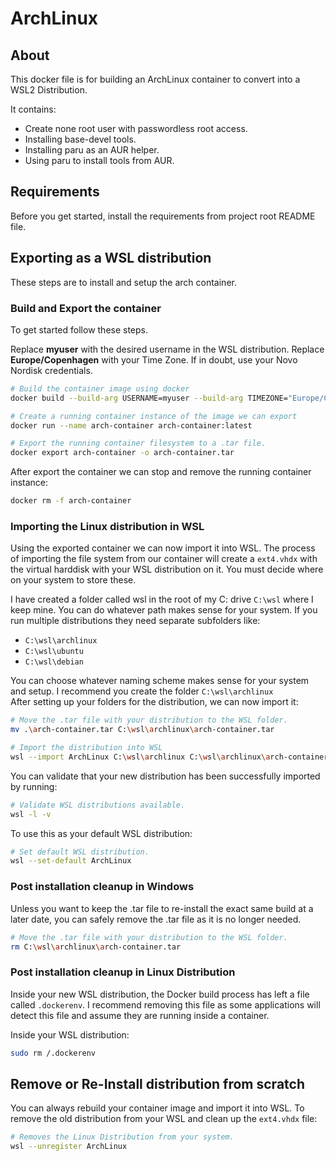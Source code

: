 # ArchLinux

## About

This docker file is for building an ArchLinux container to convert into a WSL2 Distribution.

It contains:
* Create none root user with passwordless root access.
* Installing base-devel tools.
* Installing paru as an AUR helper.
* Using paru to install tools from AUR.

## Requirements

Before you get started, install the requirements from project root README file.

## Exporting as a WSL distribution

These steps are to install and setup the arch container.

### Build and Export the container

To get started follow these steps.

Replace **myuser** with the desired username in the WSL distribution.
Replace **Europe/Copenhagen** with your Time Zone.
If in doubt, use your Novo Nordisk credentials. 

```sh
# Build the container image using docker
docker build --build-arg USERNAME=myuser --build-arg TIMEZONE="Europe/Copenhagen" -t arch-container:latest .

# Create a running container instance of the image we can export 
docker run --name arch-container arch-container:latest 

# Export the running container filesystem to a .tar file.
docker export arch-container -o arch-container.tar
```

After export the container we can stop and remove the running container instance:

```sh
docker rm -f arch-container
```

### Importing the Linux distribution in WSL

Using the exported container we can now import it into WSL.
The process of importing the file system from our container will create a `ext4.vhdx` with the virtual harddisk with your WSL distribution on it.
You must decide where on your system to store these.

I have created a folder called wsl in the root of my C: drive `C:\wsl` where I keep mine. You can do whatever path makes sense for your system.
If you run multiple distributions they need separate subfolders like:

* `C:\wsl\archlinux`
* `C:\wsl\ubuntu`
* `C:\wsl\debian`

You can choose whatever naming scheme makes sense for your system and setup.
I recommend you create the folder `C:\wsl\archlinux`  
After setting up your folders for the distribution, we can now import it:

```sh
# Move the .tar file with your distribution to the WSL folder.
mv .\arch-container.tar C:\wsl\archlinux\arch-container.tar

# Import the distribution into WSL
wsl --import ArchLinux C:\wsl\archlinux C:\wsl\archlinux\arch-container.tar
```

You can validate that your new distribution has been successfully imported by running:  

```sh
# Validate WSL distributions available.
wsl -l -v
```

To use this as your default WSL distribution:

```sh
# Set default WSL distribution.
wsl --set-default ArchLinux
```

### Post installation cleanup in Windows

Unless you want to keep the .tar file to re-install the exact same build at a later date, you can safely remove the .tar file as it is no longer needed.
```sh
# Move the .tar file with your distribution to the WSL folder.
rm C:\wsl\archlinux\arch-container.tar
```

### Post installation cleanup in Linux Distribution

Inside your new WSL distribution, the Docker build process has left a file called `.dockerenv`.
I recommend removing this file as some applications will detect this file and assume they are running inside a container.

Inside your WSL distribution: 

```sh
sudo rm /.dockerenv
```

## Remove or Re-Install distribution from scratch

You can always rebuild your container image and import it into WSL.
To remove the old distribution from your WSL and clean up the `ext4.vhdx` file:
```sh
# Removes the Linux Distribution from your system.
wsl --unregister ArchLinux
```


[AboutWSL]: https://docs.microsoft.com/en-us/windows/wsl/about
[Kernel]: https://wslstorestorage.blob.core.windows.net/wslblob/wsl_update_x64.msi
[DockerDesktop]: https://docs.docker.com/desktop/install/windows-install/
